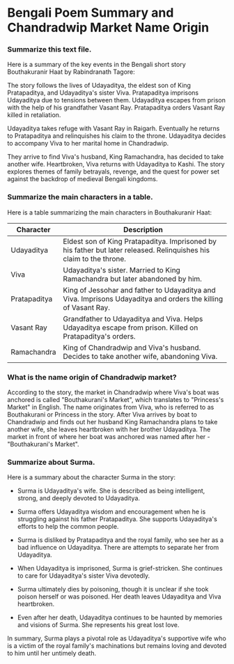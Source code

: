 # Bengali Poem Summary and Chandradwip Market Name Origin

### Summarize this text file.

Here is a summary of the key events in the Bengali short story Bouthakuranir Haat by Rabindranath Tagore:

The story follows the lives of Udayaditya, the eldest son of King Pratapaditya, and Udayaditya's sister Viva. Pratapaditya imprisons Udayaditya due to tensions between them. Udayaditya escapes from prison with the help of his grandfather Vasant Ray. Pratapaditya orders Vasant Ray killed in retaliation. 

Udayaditya takes refuge with Vasant Ray in Raigarh. Eventually he returns to Pratapaditya and relinquishes his claim to the throne. Udayaditya decides to accompany Viva to her marital home in Chandradwip. 

They arrive to find Viva's husband, King Ramachandra, has decided to take another wife. Heartbroken, Viva returns with Udayaditya to Kashi. The story explores themes of family betrayals, revenge, and the quest for power set against the backdrop of medieval Bengali kingdoms.

### Summarize the main characters in a table.

Here is a table summarizing the main characters in Bouthakuranir Haat:

| Character | Description |
|-|-|
| Udayaditya | Eldest son of King Pratapaditya. Imprisoned by his father but later released. Relinquishes his claim to the throne. |
| Viva | Udayaditya's sister. Married to King Ramachandra but later abandoned by him. |
| Pratapaditya | King of Jessohar and father to Udayaditya and Viva. Imprisons Udayaditya and orders the killing of Vasant Ray. |  
| Vasant Ray | Grandfather to Udayaditya and Viva. Helps Udayaditya escape from prison. Killed on Pratapaditya's orders. |
| Ramachandra | King of Chandradwip and Viva's husband. Decides to take another wife, abandoning Viva. |

### What is the name origin of Chandradwip market?

According to the story, the market in Chandradwip where Viva's boat was anchored is called "Bouthakurani's Market", which translates to "Princess's Market" in English. The name originates from Viva, who is referred to as Bouthakurani or Princess in the story. After Viva arrives by boat to Chandradwip and finds out her husband King Ramachandra plans to take another wife, she leaves heartbroken with her brother Udayaditya. The market in front of where her boat was anchored was named after her - "Bouthakurani's Market".

### Summarize about Surma.

Here is a summary about the character Surma in the story:

- Surma is Udayaditya's wife. She is described as being intelligent, strong, and deeply devoted to Udayaditya.

- Surma offers Udayaditya wisdom and encouragement when he is struggling against his father Pratapaditya. She supports Udayaditya's efforts to help the common people. 

- Surma is disliked by Pratapaditya and the royal family, who see her as a bad influence on Udayaditya. There are attempts to separate her from Udayaditya.

- When Udayaditya is imprisoned, Surma is grief-stricken. She continues to care for Udayaditya's sister Viva devotedly. 

- Surma ultimately dies by poisoning, though it is unclear if she took poison herself or was poisoned. Her death leaves Udayaditya and Viva heartbroken.

- Even after her death, Udayaditya continues to be haunted by memories and visions of Surma. She represents his great lost love.

In summary, Surma plays a pivotal role as Udayaditya's supportive wife who is a victim of the royal family's machinations but remains loving and devoted to him until her untimely death.
